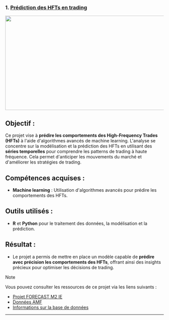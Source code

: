 ### 1. [Prédiction des HFTs en trading](https://github.com/Samadkod/Projet-AMF-challenge/blob/main/code_forecast_Samad%20M2IE.R)

<p align="center">
<img src="https://miro.medium.com/v2/resize:fit:624/0*YvMkQge8LgTncdOx.png" width="1000" height="300" />
</p>

## Objectif :
Ce projet vise à **prédire les comportements des High-Frequency Trades (HFTs)** à l'aide d'algorithmes avancés de machine learning. L'analyse se concentre sur la modélisation et la prédiction des HFTs en utilisant des **séries temporelles** pour comprendre les patterns de trading à haute fréquence. Cela permet d'anticiper les mouvements du marché et d'améliorer les stratégies de trading.

## Compétences acquises :
- **Machine learning** : Utilisation d'algorithmes avancés pour prédire les comportements des HFTs.

## Outils utilisés :
- **R** et **Python** pour le traitement des données, la modélisation et la prédiction.

## Résultat :
- Le projet a permis de mettre en place un modèle capable de **prédire avec précision les comportements des HFTs**, offrant ainsi des insights précieux pour optimiser les décisions de trading.

> [!NOTE]  
> Vous pouvez consulter les ressources de ce projet via les liens suivants :  
> - [Projet FORECAST M2 IE](https://github.com/Samadkod/Samadkod/blob/main/Projet%20-%20FORECAST_%20M2%20IE.pdf)  
> - [Données AMF](https://github.com/Samadkod/Samadkod/blob/main/amf_data.xlsx)  
> - [Informations sur la base de données](https://github.com/Samadkod/Projet-AMF-challenge/blob/main/Info_base_donn%C3%A9es_amf_data.pdf)

---
